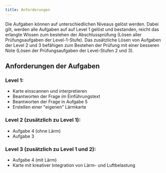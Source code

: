```yaml
---
title: Anforderungen
---
```


Die Aufgaben können auf unterschiedlichen Niveaus gelöst werden. Dabei gilt, werden alle Aufgaben auf auf Level 1 gelöst und bestanden, reicht das erlangte Wissen zum bestehen der Abschlussprüfung (Lösen aller Prüfungsaufgaben der Level-1-Stufe). Das zusätzliche Lösen von Aufgaben der Level 2 und 3 befähigen zum Bestehen der Prüfung mit einer besseren Note (Lösen der Prüfungsaufgaben der Level-Stufen 2 und 3).

## Anforderungen der Aufgaben
<h3> Level 1: </h3>
<p>
  <ul>
    <li> Karte einscannen und interpretieren </li> 
    <li> Beantworten der Frage im Einführungstext </li> 
    <li> Beantworten der Frage in Aufgabe 5 </li> 
    <li> Erstellen einer "eigenen" Lärmkarte </li> 
  </ul>
</p>

<h3> Level 2 (zusätzlich zu Level 1): </h3>
<p>
  <ul>
    <li> Aufgabe 4 (ohne Lärm) </li> 
    <li> Aufgabe 3 </li> 
  </ul>
</p>

<h3> Level 3 (zusätzlich zu Level 1 und 2): </h3>
<p>
  <ul>
    <li> Aufgabe 4 (mit Lärm) </li> 
    <li> Karte mit kreativer Integration von Lärm- und Luftbelastung </li> 
  </ul>
</p>

